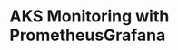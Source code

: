 # AKS Monitoring with PrometheusGrafana                                                                                                                                                                                                                                                                                       
